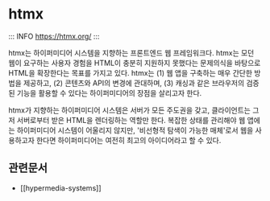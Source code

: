# htmx

::: INFO
https://htmx.org/
:::

htmx는 하이퍼미디어 시스템을 지향하는 프론트엔드 웹 프레임워크다. htmx는 모던 웹이 요구하는 사용자 경험을 HTML이 충분히 지원하지 못했다는 문제의식을 바탕으로 HTML을 확장한다는 목표를 가지고 있다. htmx는 (1) 웹 앱을 구축하는 매우 간단한 방법을 제공하고, (2) 콘텐츠와 API의 변경에 관대하며, (3) 캐싱과 같은 브라우저의 검증된 기능을 활용할 수 있다는 하이퍼미디어의 장점을 살리고자 한다.

htmx가 지향하는 하이퍼미디어 시스템은 서버가 모든 주도권을 갖고, 클라이언트는 그저 서버로부터 받은 HTML을 렌더링하는 역할만 한다. 복잡한 상태를 관리해야 웹 앱에는 하이퍼미디어 시스템이 어울리지 않지만, '비선형적 탐색이 가능한 매체'로서 웹을 사용하고자 한다면 하이퍼미디어는 여전히 최고의 아이디어라고 할 수 있다.

## 관련문서

- [[hypermedia-systems]]
